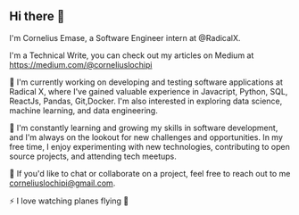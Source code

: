 ## Hi there 👋

I'm Cornelius Emase, a Software Engineer intern at @RadicalX.

I'm a Technical Write, you can check out my articles on Medium at https://medium.com/@corneliuslochipi

🔭 I'm currently working on developing and testing software applications at Radical X, where I've gained valuable experience in Javacript, Python, SQL, ReactJs, Pandas, Git,Docker. I'm also interested in exploring data science, machine learning, and data engineering.

🌱 I'm constantly learning and growing my skills in software development, and I'm always on the lookout for new challenges and opportunities. In my free time, I enjoy experimenting with new technologies, contributing to open source projects, and attending tech meetups.

💬 If you'd like to chat or collaborate on a project, feel free to reach out to me corneliuslochipi@gmail.com.

⚡ I love watching planes flying 🤩
